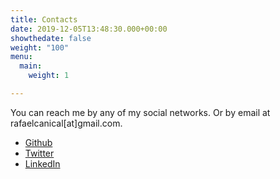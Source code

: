 ```yaml
---
title: Contacts
date: 2019-12-05T13:48:30.000+00:00
showthedate: false
weight: "100"
menu:
  main:
    weight: 1

---
```

You can reach me by any of my social networks. 
Or by email at rafaelcanical[at]gmail.com.

* [Github](https://github.com/rafamrs)
* [Twitter](https://twitter.com/rafmrs_)
* [LinkedIn](https://www.linkedin.com/in/rafmrs)